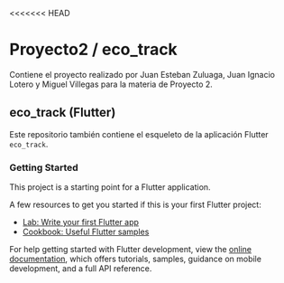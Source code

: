 <<<<<<< HEAD
# Proyecto2 / eco_track

Contiene el proyecto realizado por Juan Esteban Zuluaga, Juan Ignacio Lotero y Miguel Villegas para la materia de Proyecto 2.

## eco_track (Flutter)

Este repositorio también contiene el esqueleto de la aplicación Flutter `eco_track`.

### Getting Started

This project is a starting point for a Flutter application.

A few resources to get you started if this is your first Flutter project:

- [Lab: Write your first Flutter app](https://docs.flutter.dev/get-started/codelab)
- [Cookbook: Useful Flutter samples](https://docs.flutter.dev/cookbook)

For help getting started with Flutter development, view the
[online documentation](https://docs.flutter.dev/), which offers tutorials,
samples, guidance on mobile development, and a full API reference.
